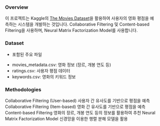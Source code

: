 
### Overview
이 프로젝트는 Kaggle의 [The Movies Dataset](https://www.kaggle.com/code/elcior/starter-the-movies-dataset-fa37c888-3/input)을 활용하여 사용자의 영화 평점을 
예측하는 시스템을 개발하는 것입니다.
Collaborative Filtering 및 Content-based Filtering을 사용하며, Neural Matrix Factorization Model를 사용합니다.

### Dataset

- 포함된 주요 파일
* movies_metadata.csv: 영화 정보 (장르, 개봉 연도 등)
* ratings.csv: 사용자 평점 데이터
* keywords.csv: 영화의 키워드 정보

### Methodologies
Collaborative Filtering (User-based)
사용자 간 유사도를 기반으로 평점을 예측
Collaborative Filtering (Item-based)
영화 간 유사도를 기반으로 평점을 예측
Content-based Filtering
영화의 장르, 개봉 연도 등의 정보를 활용하여 추천
Neural Matrix Factorization Model
신경망을 이용한 행렬 분해 모델을 활용
